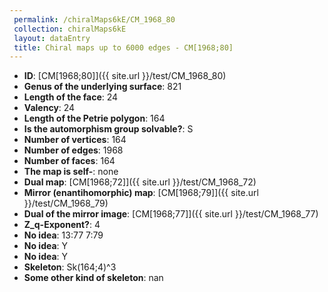 ```yaml
--- 
 permalink: /chiralMaps6kE/CM_1968_80 
 collection: chiralMaps6kE
 layout: dataEntry
 title: Chiral maps up to 6000 edges - CM[1968;80]
---
```


- **ID**: [CM[1968;80]]({{ site.url }}/test/CM_1968_80)
- **Genus of the underlying surface**: 821
- **Length of the face**: 24
- **Valency**: 24
- **Length of the Petrie polygon**: 164
- **Is the automorphism group solvable?**: S
- **Number of vertices**: 164
- **Number of edges**: 1968
- **Number of faces**: 164
- **The map is self-**: none
- **Dual map**: [CM[1968;72]]({{ site.url }}/test/CM_1968_72)
- **Mirror (enantihomorphic) map**: [CM[1968;79]]({{ site.url }}/test/CM_1968_79)
- **Dual of the mirror image**: [CM[1968;77]]({{ site.url }}/test/CM_1968_77)
- **Z_q-Exponent?**: 4
- **No idea**:  13:77 7:79
- **No idea**: Y
- **No idea**: Y
- **Skeleton**: Sk(164;4)^3
- **Some other kind of skeleton**: nan
